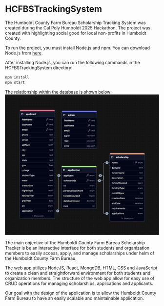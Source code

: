 # HCFBSTrackingSystem

The Humboldt County Farm Bureau Scholarship Tracking System was created during the Cal Poly Humboldt 2025 Hackathon. The project was created with highlighting social good for local non-profits in Humboldt County.

To run the project, you must install Node.js and npm. You can download Node.js from [here](https://nodejs.org/en/download/).

After installing Node.js, you can run the following commands in the HCFBSTrackingSystem directory:

```bash
npm install
npm start
```

The relationship within the database is shown below:
![screenshot](/deployment/schema.png)

The main objective of the Humboldt County Farm Bureau Scholarship Tracker is be an interactive interface for both students and organization members to easily access, apply, and manage scholarships under helm of the Humboldt County Farm Bureau.

The web app utilizes NodeJS, React, MongoDB, HTML, CSS and JavaScript to create a clean and straightforward environment for both students and organization members. The structure of the web app allow for easy use of CRUD operations for managing scholarships, applications and applicants.

Our goal with the design of the application is to allow the Humboldt County Farm Bureau to have an easily scalable and maintainable application.
